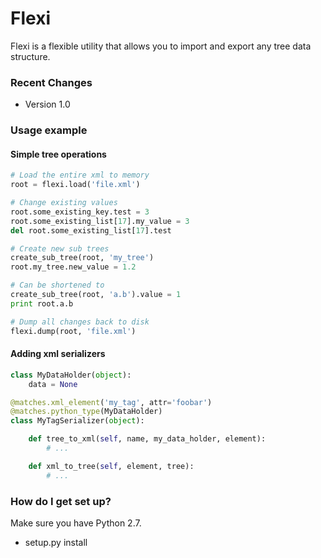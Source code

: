 # Flexi #

Flexi is a flexible utility that allows you to import and export any tree data structure.

### Recent Changes ###

* Version 1.0

### Usage example ###

#### Simple tree operations ####
```python
# Load the entire xml to memory
root = flexi.load('file.xml')

# Change existing values
root.some_existing_key.test = 3
root.some_existing_list[17].my_value = 3
del root.some_existing_list[17].test

# Create new sub trees
create_sub_tree(root, 'my_tree')
root.my_tree.new_value = 1.2

# Can be shortened to
create_sub_tree(root, 'a.b').value = 1
print root.a.b

# Dump all changes back to disk
flexi.dump(root, 'file.xml')
```

#### Adding xml serializers ####
```python
class MyDataHolder(object):
    data = None

@matches.xml_element('my_tag', attr='foobar')
@matches.python_type(MyDataHolder)
class MyTagSerializer(object):

    def tree_to_xml(self, name, my_data_holder, element):
        # ...

    def xml_to_tree(self, element, tree):
        # ...
```

### How do I get set up? ###
Make sure you have Python 2.7.

* setup.py install